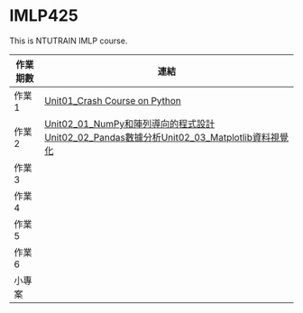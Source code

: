 # IMLP425
This is NTUTRAIN IMLP course.

| 作業期數 | 連結 |
|---|---|
| 作業1 | [Unit01_Crash Course on Python](https://github.com/EasyBoy5566/IMLP425/blob/main/Unit01_Crash%20Course%20on%20Python.ipynb) |
| 作業2 | [Unit02_01_NumPy和陣列導向的程式設計](https://github.com/EasyBoy5566/IMLP425/blob/main/Unit02/01_NumPy%E5%92%8C%E9%99%A3%E5%88%97%E5%B0%8E%E5%90%91%E7%9A%84%E7%A8%8B%E5%BC%8F%E8%A8%AD%E8%A8%88.ipynb)[Unit02_02_Pandas數據分析](https://github.com/EasyBoy5566/IMLP425/blob/main/Unit02/02_Pandas%E6%95%B8%E6%93%9A%E5%88%86%E6%9E%90.ipynb)[Unit02_03_Matplotlib資料視覺化](https://github.com/EasyBoy5566/IMLP425/blob/main/Unit02/03_Matplotlib%E8%B3%87%E6%96%99%E8%A6%96%E8%A6%BA%E5%8C%96.ipynb)|
| 作業3 | |
| 作業4 | |
| 作業5 | |
| 作業6 | |
| 小專案 | |

